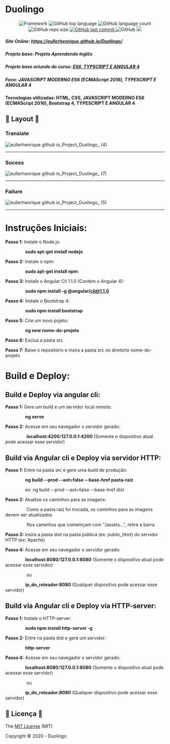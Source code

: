 


# Duolingo

<p align="center">
 
 <img alt="Framework" src="https://img.shields.io/static/v1?label=Angular&message=framework&color=blue&style=plastic&logo=ANGULAR">
 
  <img alt="GitHub top language" src="https://img.shields.io/github/languages/top/EullerHenrique/Project_Duolingo">
  
 <img alt="GitHub language count" src="https://img.shields.io/github/languages/count/EullerHenrique/Project_Duolingo">
  
<img alt="GitHub repo size" src="https://img.shields.io/github/repo-size/EullerHenrique/Project_Duolingo">

  <a href="https://github.com/EullerHenrique/Project_Duolingo/commits/master">
    <img alt="GitHub last commit" src="https://img.shields.io/github/last-commit/EullerHenrique/Project_Duolingo">
  </a>
  
<img alt="GitHub" src="https://img.shields.io/github/license/EullerHenrique/Project_Duolingo">

<img src="http://img.shields.io/static/v1?label=status&message=concluded&color=GREEN&style=plastic"/>
 
</p>

##### Site Online: https://eullerhenrique.github.io/Duolingo/

##### Projeto base: Projeto Aprendendo Inglês 

##### Projeto base oriundo do curso: [ES6, TYPSCRIPT E ANGULAR 4](https://www.udemy.com/course/curso-de-desenvolvimento-web-com-es6-typescript-e-angular-4/) 

##### Foco: JAVASCRIPT MODERNO ES6 (ECMAScript 2016), TYPESCRIPT E ANGULAR 4

####  Tecnologias utilizadas: HTML, CSS,  JAVASCRIPT MODERNO ES6 (ECMAScript 2016), Bootstrap 4, TYPESCRIPT E ANGULAR 4


## 🎨 Layout 🎨  

###  Translate

![eullerhenrique github io_Project_Duolingo_ (4)](https://user-images.githubusercontent.com/48317736/88221001-31915900-cc3a-11ea-9451-98f1bd3bad54.png)

---

### Sucess

![eullerhenrique github io_Project_Duolingo_ (7)](https://user-images.githubusercontent.com/48317736/88221211-82a14d00-cc3a-11ea-94c8-44fb1ef1e68b.png)

---

### Failure

![eullerhenrique github io_Project_Duolingo_ (5)](https://user-images.githubusercontent.com/48317736/88221050-453cbf80-cc3a-11ea-81e5-93eab7dd18a8.png)

---

#  Instruções Iniciais:   

  **Passo 1:** Instale o Node.js:    

  &nbsp;&nbsp;&nbsp;&nbsp;&nbsp;&nbsp;&nbsp;&nbsp;&nbsp;&nbsp;&nbsp;&nbsp;&nbsp;&nbsp;&nbsp;&nbsp;**sudo apt-get install nodejs**    

  **Passo 2:** Instale o npm:    

  &nbsp;&nbsp;&nbsp;&nbsp;&nbsp;&nbsp;&nbsp;&nbsp;&nbsp;&nbsp;&nbsp;&nbsp;&nbsp;&nbsp;&nbsp;&nbsp;**sudo apt-get install npm**  

  **Passo 3:** Instale o Angular Cli 1.1.0 (Contém o Angular 4):

  &nbsp;&nbsp;&nbsp;&nbsp;&nbsp;&nbsp;&nbsp;&nbsp;&nbsp;&nbsp;&nbsp;&nbsp;&nbsp;&nbsp;&nbsp;&nbsp;**sudo npm install -g @angular/cli@1.1.0**      

  **Passo 4:** Instale o Bootstrap 4:   

  &nbsp;&nbsp;&nbsp;&nbsp;&nbsp;&nbsp;&nbsp;&nbsp;&nbsp;&nbsp;&nbsp;&nbsp;&nbsp;&nbsp;&nbsp;&nbsp;**sudo npm install bootstrap**    

  **Passo 5:** Crie um novo pojeto:  

  &nbsp;&nbsp;&nbsp;&nbsp;&nbsp;&nbsp;&nbsp;&nbsp;&nbsp;&nbsp;&nbsp;&nbsp;&nbsp;&nbsp;&nbsp;&nbsp;**ng new nome-do-projeto**      

  **Passo 6:** Exclua a pasta src  

  **Passo 7:** Baixe o repositório e insira a pasta src no diretório nome-do-projeto  
            
            
# Build e Deploy:

  ## Build e Deploy via angular cli: 
    
   **Passo 1:** Gere um build e um servidor local remoto:  
   
   &nbsp;&nbsp;&nbsp;&nbsp;&nbsp;&nbsp;&nbsp;&nbsp;&nbsp;&nbsp;&nbsp;&nbsp;&nbsp;&nbsp;&nbsp;&nbsp;**ng serve**

   **Passo 2:** Acesse em seu navegador o servidor gerado:  
 
   &nbsp;&nbsp;&nbsp;&nbsp;&nbsp;&nbsp;&nbsp;&nbsp;&nbsp;&nbsp;&nbsp;&nbsp;&nbsp;&nbsp;&nbsp;&nbsp; **localhost:4200**/**127.0.0.1:4200** (Somente o dispositivo       atual pode acessar esse servidor)  
                      

  ## Build via Angular cli e Deploy via servidor HTTP:
  
   **Passo 1:** Entre na pasta src e gere uma build de produção:    
   
   &nbsp;&nbsp;&nbsp;&nbsp;&nbsp;&nbsp;&nbsp;&nbsp;&nbsp;&nbsp;&nbsp;&nbsp;&nbsp;&nbsp;&nbsp;&nbsp;**ng build --prod --aot=false --base-href pasta-raiz**   

   &nbsp;&nbsp;&nbsp;&nbsp;&nbsp;&nbsp;&nbsp;&nbsp;&nbsp;&nbsp;&nbsp;&nbsp;&nbsp;&nbsp;&nbsp;&nbsp;ex: ng build --prod --aot=false --base-href dist

   **Passo 2:** Atualize os caminhos para as imagens:     
   
   &nbsp;&nbsp;&nbsp;&nbsp;&nbsp;&nbsp;&nbsp;&nbsp;&nbsp;&nbsp;&nbsp;&nbsp;&nbsp;&nbsp;&nbsp;&nbsp; Como a pasta raiz foi trocada, os caminhos para as imagens        devem ser atualizados  
   
   &nbsp;&nbsp;&nbsp;&nbsp;&nbsp;&nbsp;&nbsp;&nbsp;&nbsp;&nbsp;&nbsp;&nbsp;&nbsp;&nbsp;&nbsp;&nbsp; Nos caminhos que comemçam com "/assets...", retire a barra

   **Passo 3:** Insira a pasta dist na pasta pública (ex: public_html) do servidor HTTP (ex: Apache)  
   
   **Passo 4:** Acesse em seu navegador o servidor gerado:  
 
   &nbsp;&nbsp;&nbsp;&nbsp;&nbsp;&nbsp;&nbsp;&nbsp;&nbsp;&nbsp;&nbsp;&nbsp;&nbsp;&nbsp;&nbsp;&nbsp;**localhost:8080**/**127.0.0.1:8080** (Somente o dispositivo      atual pode acessar esse servidor)  

   &nbsp;&nbsp;&nbsp;&nbsp;&nbsp;&nbsp;&nbsp;&nbsp;&nbsp;&nbsp;&nbsp;&nbsp;&nbsp;&nbsp;&nbsp;&nbsp; ou  

   &nbsp;&nbsp;&nbsp;&nbsp;&nbsp;&nbsp;&nbsp;&nbsp;&nbsp;&nbsp;&nbsp;&nbsp;&nbsp;&nbsp;&nbsp;&nbsp;**ip_do_roteador:8080** (Qualquer dispositivo pode acessar esse    servidor)  
                
                  
  ## Build via Angular cli e Deploy via HTTP-server:
  
   **Passo 1:** Instale o HTTP-server:  
  
   &nbsp;&nbsp;&nbsp;&nbsp;&nbsp;&nbsp;&nbsp;&nbsp;&nbsp;&nbsp;&nbsp;&nbsp;&nbsp;&nbsp;&nbsp;&nbsp;**sudo npm install http-server -g**  
               
   **Passo 2:** Entre na pasta dist e gere um servidor:    
  
   &nbsp;&nbsp;&nbsp;&nbsp;&nbsp;&nbsp;&nbsp;&nbsp;&nbsp;&nbsp;&nbsp;&nbsp;&nbsp;&nbsp;&nbsp;&nbsp;**http-server**
 
   **Passo 4:** Acesse em seu navegador o servidor gerado:  
 
   &nbsp;&nbsp;&nbsp;&nbsp;&nbsp;&nbsp;&nbsp;&nbsp;&nbsp;&nbsp;&nbsp;&nbsp;&nbsp;&nbsp;&nbsp;&nbsp;**localhost:8080**/**127.0.0.1:8080** (Somente o dispositivo      atual pode acessar esse servidor)  

   &nbsp;&nbsp;&nbsp;&nbsp;&nbsp;&nbsp;&nbsp;&nbsp;&nbsp;&nbsp;&nbsp;&nbsp;&nbsp;&nbsp;&nbsp;&nbsp; ou  

   &nbsp;&nbsp;&nbsp;&nbsp;&nbsp;&nbsp;&nbsp;&nbsp;&nbsp;&nbsp;&nbsp;&nbsp;&nbsp;&nbsp;&nbsp;&nbsp;**ip_do_roteador:8080** (Qualquer dispositivo pode acessar esse    servidor)    
   
## 📝 Licença 📝

The [MIT License]() (MIT)

Copyright :copyright: 2020 - Duolingo
                       
            
  


